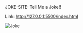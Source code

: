 JOKE-SITE:
Tell Me a Joke!!

Link: http://127.0.0.1:5500/index.html

![Joke](https://github.com/prachisinha123/JokeSite/assets/96126032/7135e63c-7e3f-423e-b89e-bd7f9f00c93b)

